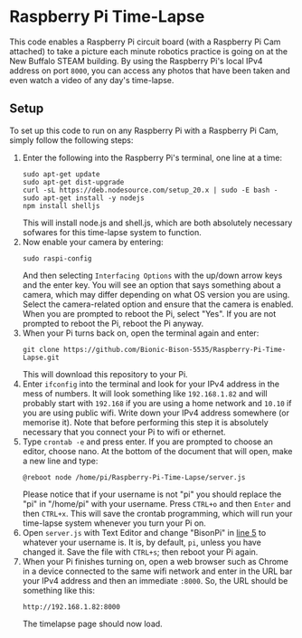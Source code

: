 # Raspberry Pi Time-Lapse
This code enables a Raspberry Pi circuit board (with a Raspberry Pi Cam attached) to take a picture each minute robotics practice is going on at the New Buffalo STEAM building.  By using the Raspberry Pi's local IPv4 address on port `8000`, you can access any photos that have been taken and even watch a video of any day's time-lapse.

## Setup

To set up this code to run on any Raspberry Pi with a Raspberry Pi Cam, simply follow the following steps:
1. Enter the following into the Raspberry Pi's terminal, one line at a time:
   ```
   sudo apt-get update
   sudo apt-get dist-upgrade
   curl -sL https://deb.nodesource.com/setup_20.x | sudo -E bash -
   sudo apt-get install -y nodejs
   npm install shelljs
   ```
   This will install node.js and shell.js, which are both absolutely necessary sofwares for this time-lapse system to function.
2. Now enable your camera by entering:
   ```
   sudo raspi-config
   ```
   And then selecting `Interfacing Options` with the up/down arrow keys and the enter key.  You will see an option that says something about a camera, which may differ depending on what OS version you are using.  Select the camera-related option and ensure that the camera is enabled.  When you are prompted to reboot the Pi, select "Yes".  If you are not prompted to reboot the Pi, reboot the Pi anyway.
3. When your Pi turns back on, open the terminal again and enter:
   ```
   git clone https://github.com/Bionic-Bison-5535/Raspberry-Pi-Time-Lapse.git
   ```
   This will download this repository to your Pi.
4. Enter `ifconfig` into the terminal and look for your IPv4 address in the mess of numbers.  It will look something like `192.168.1.82` and will probably start with `192.168` if you are using a home network and `10.10` if you are using public wifi.  Write down your IPv4 address somewhere (or memorise it).  Note that before performing this step it is absolutely necessary that you connect your Pi to wifi or ethernet.
5. Type `crontab -e` and press enter.  If you are prompted to choose an editor, choose nano.  At the bottom of the document that will open, make a new line and type:
   ```
   @reboot node /home/pi/Raspberry-Pi-Time-Lapse/server.js
   ```
   Please notice that if your username is not "pi" you should replace the "pi" in "/home/pi" with your username.
   Press `CTRL+o` and then `Enter` and then `CTRL+x`.  This will save the crontab programming, which will run your time-lapse system whenever you turn your Pi on.
6. Open `server.js` with Text Editor and change "BisonPi" in [line 5](https://github.com/Bionic-Bison-5535/Raspberry-Pi-Time-Lapse/blob/main/server.js#L5) to whatever your username is.  It is, by default, `pi`, unless you have changed it.  Save the file with `CTRL+s`; then reboot your Pi again.
7. When your Pi finishes turning on, open a web browser such as Chrome in a device connected to the same wifi network and enter in the URL bar your IPv4 address and then an immediate `:8000`.  So, the URL should be something like this:
   ```
   http://192.168.1.82:8000
   ```
   The timelapse page should now load.
